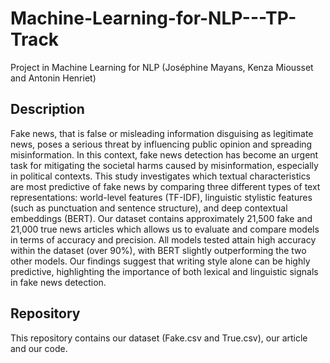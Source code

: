 # Machine-Learning-for-NLP---TP-Track
Project in Machine Learning for NLP (Joséphine Mayans, Kenza Miousset and Antonin Henriet)

## Description

Fake news, that is false or misleading information disguising as legitimate news, poses a serious threat by influencing public opinion and spreading misinformation. In this context, fake news detection has become an urgent task for mitigating the societal harms caused by misinformation, especially in political contexts. This study investigates which textual characteristics are most predictive of fake news by comparing three different types of text representations: world-level features (TF-IDF), linguistic stylistic features (such as punctuation and sentence structure), and deep contextual embeddings (BERT). Our dataset contains approximately 21,500 fake and 21,000 true news articles which allows us to evaluate and compare models in terms of accuracy and precision. All models tested attain high accuracy within the dataset (over 90\%), with BERT slightly outperforming the two other models. Our findings suggest that writing style alone can be highly predictive, highlighting the importance of both lexical and linguistic signals in fake news detection.

## Repository

This repository contains our dataset (Fake.csv and True.csv), our article and our code.
